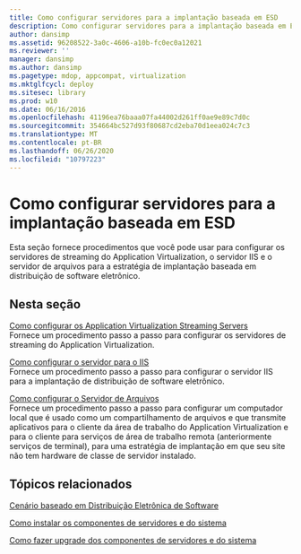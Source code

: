 ```yaml
---
title: Como configurar servidores para a implantação baseada em ESD
description: Como configurar servidores para a implantação baseada em ESD
author: dansimp
ms.assetid: 96208522-3a0c-4606-a10b-fc0ec0a12021
ms.reviewer: ''
manager: dansimp
ms.author: dansimp
ms.pagetype: mdop, appcompat, virtualization
ms.mktglfcycl: deploy
ms.sitesec: library
ms.prod: w10
ms.date: 06/16/2016
ms.openlocfilehash: 41196ea76baaa07fa44002d261ff0ae9e89c7d0c
ms.sourcegitcommit: 354664bc527d93f80687cd2eba70d1eea024c7c3
ms.translationtype: MT
ms.contentlocale: pt-BR
ms.lasthandoff: 06/26/2020
ms.locfileid: "10797223"
---
```

# Como configurar servidores para a implantação baseada em ESD


Esta seção fornece procedimentos que você pode usar para configurar os servidores de streaming do Application Virtualization, o servidor IIS e o servidor de arquivos para a estratégia de implantação baseada em distribuição de software eletrônico.

## Nesta seção


<a href="" id="how-to-configure-the-application-virtualization-streaming-servers"></a>[Como configurar os Application Virtualization Streaming Servers](how-to-configure-the-application-virtualization-streaming-servers.md)  
Fornece um procedimento passo a passo para configurar os servidores de streaming do Application Virtualization.

<a href="" id="how-to-configure-the-server-for-iis"></a>[Como configurar o servidor para o IIS](how-to-configure-the-server-for-iis.md)  
Fornece um procedimento passo a passo para configurar o servidor IIS para a implantação de distribuição de software eletrônico.

<a href="" id="how-to-configure-the-file-server"></a>[Como configurar o Servidor de Arquivos](how-to-configure-the-file-server.md)  
Fornece um procedimento passo a passo para configurar um computador local que é usado como um compartilhamento de arquivos e que transmite aplicativos para o cliente da área de trabalho do Application Virtualization e para o cliente para serviços de área de trabalho remota (anteriormente serviços de terminal), para uma estratégia de implantação em que seu site não tem hardware de classe de servidor instalado.

## Tópicos relacionados


[Cenário baseado em Distribuição Eletrônica de Software](electronic-software-distribution-based-scenario.md)

[Como instalar os componentes de servidores e do sistema](how-to-install-the-servers-and-system-components.md)

[Como fazer upgrade dos componentes de servidores e do sistema](how-to-upgrade-the-servers-and-system-components.md)

 

 





